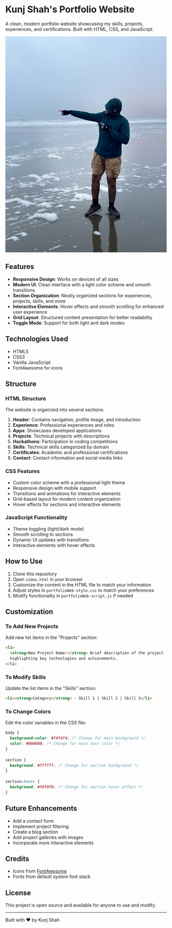 # Kunj Shah's Portfolio Website

A clean, modern portfolio website showcasing my skills, projects, experiences, and certifications. Built with HTML, CSS, and JavaScript.

![Portfolio Preview](IMG_3187.jpg)

## Features

- **Responsive Design**: Works on devices of all sizes
- **Modern UI**: Clean interface with a light color scheme and smooth transitions
- **Section Organization**: Neatly organized sections for experiences, projects, skills, and more
- **Interactive Elements**: Hover effects and smooth scrolling for enhanced user experience
- **Grid Layout**: Structured content presentation for better readability
- **Toggle Mode**: Support for both light and dark modes

## Technologies Used

- HTML5
- CSS3
- Vanilla JavaScript
- FontAwesome for icons

## Structure

### HTML Structure

The website is organized into several sections:

1. **Header**: Contains navigation, profile image, and introduction
2. **Experience**: Professional experiences and roles
3. **Apps**: Showcases developed applications
4. **Projects**: Technical projects with descriptions
5. **Hackathons**: Participation in coding competitions
6. **Skills**: Technical skills categorized by domain
7. **Certificates**: Academic and professional certifications
8. **Contact**: Contact information and social media links

### CSS Features

- Custom color scheme with a professional light theme
- Responsive design with mobile support
- Transitions and animations for interactive elements
- Grid-based layout for modern content organization
- Hover effects for sections and interactive elements

### JavaScript Functionality

- Theme toggling (light/dark mode)
- Smooth scrolling to sections
- Dynamic UI updates with transitions
- Interactive elements with hover effects

## How to Use

1. Clone this repository
2. Open `index.html` in your browser
3. Customize the content in the HTML file to match your information
4. Adjust styles in `portfolioWeb-style.css` to match your preferences
5. Modify functionality in `portfolioWeb-script.js` if needed

## Customization

### To Add New Projects

Add new list items in the "Projects" section:

```html
<li>
  <strong>New Project Name:</strong> Brief description of the project
  highlighting key technologies and achievements.
</li>
```

### To Modify Skills

Update the list items in the "Skills" section:

```html
<li><strong>Category</strong> - Skill 1 | Skill 2 | Skill 3</li>
```

### To Change Colors

Edit the color variables in the CSS file:

```css
body {
  background-color: #f4f4f4; /* Change for main background */
  color: #000000; /* Change for main text color */
}

section {
  background: #ffffff; /* Change for section background */
}

section:hover {
  background: #f0f0f0; /* Change for section hover effect */
}
```

## Future Enhancements

- Add a contact form
- Implement project filtering
- Create a blog section
- Add project galleries with images
- Incorporate more interactive elements

## Credits

- Icons from [FontAwesome](https://fontawesome.com/)
- Fonts from default system font stack

## License

This project is open source and available for anyone to use and modify.

---

Built with ❤️ by Kunj Shah
